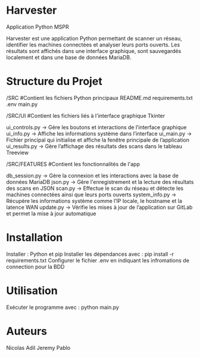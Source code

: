 # Harvester

Application Python MSPR

Harvester est une application Python permettant de scanner un réseau, identifier les machines connectées et analyser leurs ports ouverts. Les résultats sont affichés dans une interface graphique, sont sauvegardés localement et dans une base de données MariaDB.

# Structure du Projet

/SRC #Contient les fichiers Python principaux
README.md
requirements.txt
.env
main.py

/SRC/UI #Contient les fichiers liés à l'interface graphique Tkinter

ui_controls.py → Gère les boutons et interactions de l’interface graphique
ui_info.py → Affiche les informations système dans l’interface
ui_main.py → Fichier principal qui initialise et affiche la fenêtre principale de l’application
ui_results.py → Gère l’affichage des résultats des scans dans le tableau Treeview


/SRC/FEATURES #Contient les fonctionnalités de l'app

db_session.py → Gère la connexion et les interactions avec la base de données MariaDB
json.py → Gère l'enregistrement et la lecture des résultats des scans en JSON
scan.py → Effectue le scan du réseau et détecte les machines connectées ainsi que leurs ports ouverts
system_info.py → Récupère les informations système comme l’IP locale, le hostname et la latence WAN
update.py → Vérifie les mises à jour de l’application sur GitLab et permet la mise à jour automatique

# Installation

Installer : Python et pip
Installer les dépendances avec : pip install -r requirements.txt
Configurer le fichier .env en indiquant les infromations de connection pour la BDD

# Utilisation

Exécuter le programme avec : python main.py

# Auteurs

Nicolas
Adil
Jeremy
Pablo
